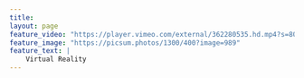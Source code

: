 ```yaml
---
title: 
layout: page
feature_video: "https://player.vimeo.com/external/362280535.hd.mp4?s=8096e1017ed4bd09ac42b7c5aad09168d5d41c03&profile_id=175"
feature_image: "https://picsum.photos/1300/400?image=989"
feature_text: |
    Virtual Reality
---
```

